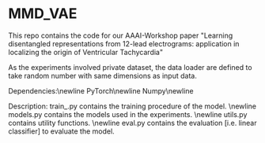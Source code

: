 # MMD_VAE
This repo contains the code for our AAAI-Workshop paper "Learning disentangled representations from 12-lead electrograms: application in localizing the origin of Ventricular Tachycardia"

As the experiments involved private dataset, the data loader are defined to take random number with same dimensions as input data.

Dependencies:\newline
PyTorch\newline
Numpy\newline

Description:
train_<modelName>.py contains the training procedure of the model. \newline
models.py contains the models used in the experiments. \newline
utils.py contains utility functions. \newline
eval.py contains the evaluation [i.e. linear classifier] to evaluate the model. 
